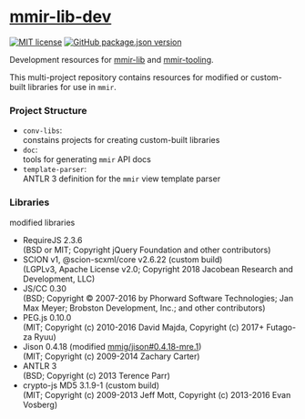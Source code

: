 [mmir-lib-dev][0]
============

[![MIT license](https://img.shields.io/badge/License-MIT-green.svg)](https://opensource.org/licenses/MIT)
[![GitHub package.json version](https://img.shields.io/github/package-json/v/mmig/mmir-lib-dev/master)](https://github.com/mmig/mmir-lib-dev)

Development resources for [mmir-lib][2] and [mmir-tooling][1].

This multi-project repository contains resources for modified or
custom-built libraries for use in `mmir`.

### Project Structure

 * `conv-libs`:  
   constains projects for creating custom-built libraries
 * `doc`:  
   tools for generating `mmir` API docs
 * `template-parser`:  
   ANTLR 3 definition for the `mmir` view template parser


### Libraries

modified libraries

 * RequireJS 2.3.6  
   (BSD or MIT; Copyright jQuery Foundation and other contributors)
 * SCION v1, @scion-scxml/core v2.6.22 (custom build)  
   (LGPLv3, Apache License v2.0; Copyright 2018 Jacobean Research and Development, LLC)
 * JS/CC 0.30  
   (BSD; Copyright © 2007-2016 by Phorward Software Technologies; Jan Max Meyer; Brobston Development, Inc.; and other contributors)
 * PEG.js 0.10.0  
   (MIT; Copyright (c) 2010-2016 David Majda, Copyright (c) 2017+ Futago-za Ryuu)
 * Jison 0.4.18 (modified [mmig/jison#0.4.18-mre.1][3])  
   (MIT; Copyright (c) 2009-2014 Zachary Carter)
 * ANTLR 3  
   (BSD; Copyright (c) 2013 Terence Parr)
 * crypto-js MD5 3.1.9-1 (custom build)  
   (MIT; Copyright (c) 2009-2013 Jeff Mott, Copyright (c) 2013-2016 Evan Vosberg)

[0]: https://github.com/mmig/mmir-lib-dev
[1]: https://github.com/mmig/mmir-tooling
[2]: https://github.com/mmig/mmir-lib
[3]: https://github.com/mmig/jison/commits/0.4.18-mre.1
